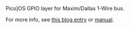 Pico]OS GPIO layer for Maxim/Dallas 1-Wire bus.

For more info, see [this blog entry][1] or [manual][2].

[1]: http://stonepile.fi/maximdallas-onewire-devices-and-picoos/
[2]: http://arizuu.github.io/picoos-ow
